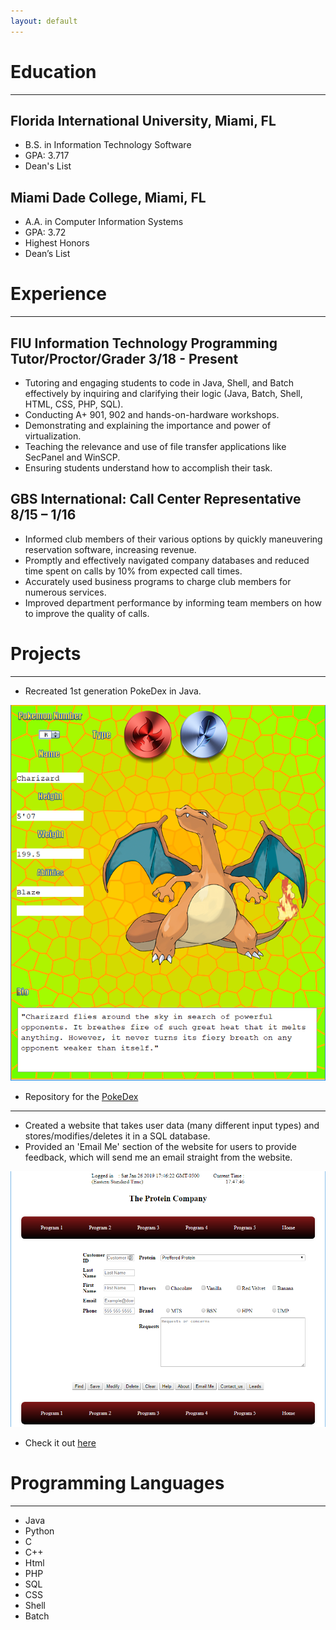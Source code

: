 ```yaml
---
layout: default
---
```

<!--
Text can be **bold**, _italic_, or ~~strikethrough~~.
[Link to another page](./another-page.html).
There should be whitespace between paragraphs.
There should be whitespace between paragraphs. We recommend including a README, or a file with information about your project.
-->

# Education
* * *
## Florida International University, Miami, FL
   *  B.S. in Information Technology Software
   *  GPA: 3.717
   *  Dean's List
    
##  Miami Dade College, Miami, FL
   *  A.A. in Computer Information Systems
   *  GPA: 3.72
   *  Highest Honors
   *  Dean’s List

# Experience
* * *
## FIU Information Technology Programming Tutor/Proctor/Grader   3/18 - Present
   *  Tutoring and engaging students to code in Java, Shell, and Batch effectively by inquiring and clarifying their logic (Java, Batch, Shell, HTML, CSS, PHP, SQL).
   *  Conducting A+ 901, 902 and hands-on-hardware workshops.
   *  Demonstrating and explaining the importance and power of virtualization.
   *  Teaching the relevance and use of file transfer applications like SecPanel and WinSCP.
   *  Ensuring students understand how to accomplish their task.


## GBS International: Call Center Representative   8/15 – 1/16
   *  Informed club members of their various options by quickly maneuvering reservation software,
increasing revenue.
   *  Promptly and effectively navigated company databases and reduced time spent on calls by 10%
from expected call times.
   *  Accurately used business programs to charge club members for numerous services.
   *  Improved department performance by informing team members on how to improve the quality of
calls.



# Projects
* * *
  * Recreated 1st generation PokeDex in Java.
  
![PokeDex](https://raw.githubusercontent.com/WoodyRuiz/WoodyRuiz/gh-pages/PokeDex.png)

  * Repository for the [PokeDex](https://github.com/WoodyRuiz/PokeDex)
* * *
  * Created a website that takes user data (many different input types) and stores/modifies/deletes it in a SQL database.
  * Provided an 'Email Me' section of the website for users to provide feedback, which will send me an email straight from the website.
  
![Website](https://raw.githubusercontent.com/WoodyRuiz/WoodyRuiz/gh-pages/Website.png)

  * Check it out [here](http://ocelot.aul.fiu.edu/~aruiz242/includes/program5.php)
  
# Programming Languages
* * *
* Java
* Python
* C
* C++
* Html
* PHP
* SQL
* CSS
* Shell
* Batch
